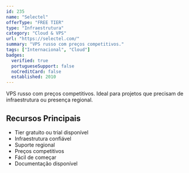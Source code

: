 ```yaml
---
id: 235
name: "Selectel"
offerType: "FREE TIER"
type: "Infraestrutura"
category: "Cloud & VPS"
url: "https://selectel.com/"
summary: "VPS russo com preços competitivos."
tags: ["Internacional", "Cloud"]
badges:
  verified: true
  portugueseSupport: false
  noCreditCard: false
  established: 2010
---
```


VPS russo com preços competitivos. Ideal para projetos que precisam de infraestrutura ou presença regional.

## Recursos Principais

- Tier gratuito ou trial disponível
- Infraestrutura confiável
- Suporte regional
- Preços competitivos
- Fácil de começar
- Documentação disponível
